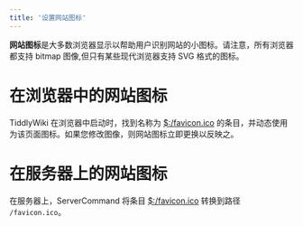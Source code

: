 ```yaml
---
title: '设置网站图标'
---
```


**网站图标**是大多数浏览器显示以帮助用户识别网站的小图标。请注意，所有浏览器都支持 bitmap 图像,但只有某些现代浏览器支持 SVG 格式的图标。

# 在浏览器中的网站图标

TiddlyWiki 在浏览器中启动时，找到名称为 [$:/favicon.ico](#%24%3A/favicon.ico) 的条目，并动态使用为该页面图标。如果您修改图像，则网站图标立即更换以反映之。

# 在服务器上的网站图标

在服务器上，ServerCommand 将条目 [$:/favicon.ico](#%24%3A/favicon.ico) 转换到路径 `/favicon.ico`。
